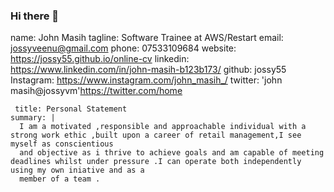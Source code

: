### Hi there 👋
name: John Masih
    tagline: Software Trainee at AWS/Restart 
    email: jossyveenu@gmail.com
    phone: 07533109684
    website:  https://jossy55.github.io/online-cv
    linkedin: https://www.linkedin.com/in/john-masih-b123b173/
    github: jossy55
    Instagram: https://www.instagram.com/john_masih_/
    twitter: 'john masih@jossyvm'https://twitter.com/home
    
     title: Personal Statement
    summary: |
      I am a motivated ,responsible and approachable individual with a strong work ethic ,built upon a career of retail management,I see myself as conscientious 
      and objective as i thrive to achieve goals and am capable of meeting deadlines whilst under pressure .I can operate both independently using my own iniative and as a 
      member of a team .

<!--
**jossy55/jossy55** is a ✨ _special_ ✨ repository because its `README.md` (this file) appears on your GitHub profile.

Here are some ideas to get you started:

- 


- 🌱 I’m currently learning ...
- 👯 I’m looking to collaborate on ...
- 🤔 I’m looking for help with ...
- 💬 Ask me about ...
- 📫 How to reach me: ...
- 😄 Pronouns: ...
- ⚡ Fun fact: ...
-->
